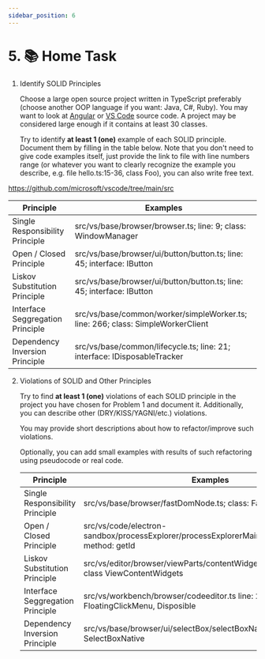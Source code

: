 ```yaml
---
sidebar_position: 6
---
```


# 5. 📚 Home Task

1. Identify SOLID Principles

   Choose a large open source project written in TypeScript preferably (choose another OOP language if you want: Java, C#, Ruby). You may want to look at [Angular](https://github.com/angular) or [VS Code](https://github.com/microsoft/vscode) source code. A project may be considered large enough if it contains at least 30 classes.

   Try to identify **at least 1 (one)** example of each SOLID principle. Document them by filling in the table below. Note that you don't need to give code examples itself, just provide the link to file with line numbers range (or whatever you want to clearly recognize the example you describe, e.g. file hello.ts:15-36, class Foo), you can also write free text.

https://github.com/microsoft/vscode/tree/main/src


   | Principle                        |                                    Examples                                        |
   | -------------------------------- |                                    --------                                        |
   | Single Responsibility Principle  |   src/vs/base/browser/browser.ts; line: 9; class: WindowManager                    |
   | Open / Closed Principle          |   src/vs/base/browser/ui/button/button.ts; line: 45; interface: IButton                |
   | Liskov Substitution Principle    |   src/vs/base/browser/ui/button/button.ts; line: 45; interface: IButton                |
   | Interface Seggregation Principle |   src/vs/base/common/worker/simpleWorker.ts; line: 266; class: SimpleWorkerClient  |
   | Dependency Inversion Principle   |   src/vs/base/common/lifecycle.ts; line: 21; interface: IDisposableTracker         |

2. Violations of SOLID and Other Principles

   Try to find **at least 1 (one)** violations of each SOLID principle in the project you have chosen for Problem 1 and document it. Additionally, you can describe other (DRY/KISS/YAGNI/etc.) violations.

   You may provide short descriptions about how to refactor/improve such violations.

   Optionally, you can add small examples with results of such refactoring using pseudocode or real code.


   | Principle                        |                                    Examples                                                      |
   | -------------------------------- |                                    --------                                                      |
   | Single Responsibility Principle  |   src/vs/base/browser/fastDomNode.ts; class: FastDomNode                                         |
   | Open / Closed Principle          |   src/vs/code/electron-sandbox/processExplorer/processExplorerMain.ts; line: 317; method: getId  |
   | Liskov Substitution Principle    |   src/vs/editor/browser/viewParts/contentWidgets/contentWidgets.ts; class ViewContentWidgets     |
   | Interface Seggregation Principle |   src/vs/workbench/browser/codeeditor.ts line: 216; class FloatingClickMenu, Disposible          |
   | Dependency Inversion Principle   |   src/vs/base/browser/ui/selectBox/selectBoxNative.ts; line: 42; class SelectBoxNative           |
